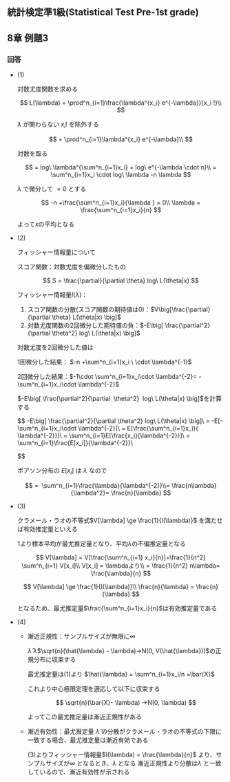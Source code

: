 ## 統計検定準1級(Statistical Test Pre-1st grade)
## 8章 例題3
### 回答

- (1)
    
    対数尤度関数を求める
    
    $$
    L(\lambda) = \prod^n_{i=1}\frac{\lambda^{x_i} e^{-\lambda}}{x_i !}\\
    $$
    
    $\lambda$ が関わらない $x_i!$ を除外する
    
    $$
    = \prod^n_{i=1}\lambda^{x_i} e^{-\lambda}\\
    $$
    
    対数を取る
    
    $$
    = log\ \lambda^{\sum^n_{i=1}x_i} + log\ e^{-\lambda \cdot n}\\
    = \sum^n_{i=1}x_i \cdot log\ \lambda -n \lambda 
    $$
    
    $\lambda$ で微分して $=0$ とする
    
    $$
    -n +\frac{\sum^n_{i=1}x_i}{\lambda } = 0\\
    \lambda = \frac{\sum^n_{i=1}x_i}{n}
    $$
    
    よって$x$の平均となる
    
- (2)
    
    フィッシャー情報量について
    
    スコア関数：対数尤度を偏微分したもの
    
    $$
    S = \frac{\partial}{\partial  \theta}  log\ L(\theta|x)
    $$
    
    フィッシャー情報量$I(\lambda)$：
    
    1. スコア関数の分散(スコア関数の期待値は0)：$V\big[\frac{\partial}{\partial \theta} L(\theta|x) \big]$
    2. 対数尤度関数の2回微分した期待値の負：$-E\big[ \frac{\partial^2}{\partial  \theta^2}  log\ L(\theta|x) \big]$
    
    対数尤度を2回微分した値は
    
    1回微分した結果： $-n +\sum^n_{i=1}x_i \ \cdot \lambda^{-1}$ 
    
    2回微分した結果：$-1\cdot \sum^n_{i=1}x_i\cdot \lambda^{-2}= -\sum^n_{i=1}x_i\cdot \lambda^{-2}$ 
    
    $-E\big[ \frac{\partial^2}{\partial  \theta^2}  log\ L(\theta|x) \big]$を計算する
    
    $$
    -E\big[ \frac{\partial^2}{\partial  \theta^2}  log\ L(\theta|x) \big]\\
    = -E[-\sum^n_{i=1}x_i\cdot \lambda^{-2}]\\
    = E[\frac{\sum^n_{i=1}x_i}{ \lambda^{-2}}]\\
    = \sum^n_{i=1}E[\frac{x_i}{\lambda^{-2}}]\\
    =  \sum^n_{i=1}\frac{E[x_i]}{\lambda^{-2}}\\
    
    $$
    
    ポアソン分布の $E[x_i]$ は $\lambda$ なので
    
    $$
    =  \sum^n_{i=1}\frac{\lambda}{\lambda^{-2}}\\= \frac{n\lambda}{\lambda^2}= \frac{n}{\lambda}
    $$
    
- (3)
    
    クラメール・ラオの不等式$V[\lambda] \ge \frac{1}{I(\lambda)}$ を満たせば有効推定量といえる
    
    1より標本平均が最尤推定量となり、平均$\lambda$の不偏推定量となる
    
    $$
    V[\lambda] = V[\frac{\sum^n_{i=1} x_i}{n}]=\frac{1}{n^2} \sum^n_{i=1} V[x_i]\\
    V[x_i] = \lambdaより\\
    = \frac{1}{n^2} n\lambda= \frac{\lambda}{n}
    $$
    
    $$
    V[\lambda] \ge \frac{1}{I(\lambda)}\\
    \frac{n}{\lambda} = \frac{n}{\lambda}
    $$
    
    となるため、最尤推定量$\frac{\sum^n_{i=1}x_i}{n}$は有効推定量である
    
- (4)
    - 漸近正規性：サンプルサイズが無限に$\infty$
        
        $\hat{\lambda}$ $\hat{\lambda}$$\sqrt{n}(\hat{\lambda} - \lambda)→N(0, V(\hat{\lambda}))$の正規分布に収束する
        
        最尤推定量は(1)より $\hat{\lambda} = \sum^n_{i=1}x_i/n =\bar{X}$
        
        これより中心極限定理を適応して以下に収束する
        
        $$
        \sqrt{n}(\bar{X}- \lambda) →N(0, \lambda)
        $$
        
        よってこの最尤推定量は漸近正規性がある
        
    - 漸近有効性：最尤推定量 $\hat{\lambda}$ の分散がクラメール・ラオの不等式の下限に一致する場合、最尤推定量は漸近有効である
        
        (3)よりフィッシャー情報量$I(\lambda) = \frac{\lambda}{n}$ より、サンプルサイズが$\infty$ となるとき、$\lambda$ となる
        漸近正規性より分散は$\lambda$ と一致しているので、漸近有効性が示される